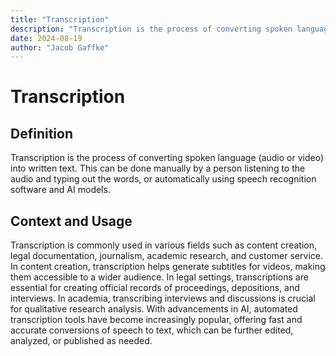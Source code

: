 ```yaml
---
title: "Transcription"
description: "Transcription is the process of converting spoken language from audio or video recordings into written text, used in various fields like content creation, legal documentation, and research to create accessible and official records."
date: 2024-08-19
author: "Jacob Gaffke"
---
```


# Transcription

## Definition

Transcription is the process of converting spoken language (audio or video) into written text. This can be done manually by a person listening to the audio and typing out the words, or automatically using speech recognition software and AI models.

## Context and Usage

Transcription is commonly used in various fields such as content creation, legal documentation, journalism, academic research, and customer service. In content creation, transcription helps generate subtitles for videos, making them accessible to a wider audience. In legal settings, transcriptions are essential for creating official records of proceedings, depositions, and interviews. In academia, transcribing interviews and discussions is crucial for qualitative research analysis. With advancements in AI, automated transcription tools have become increasingly popular, offering fast and accurate conversions of speech to text, which can be further edited, analyzed, or published as needed.
